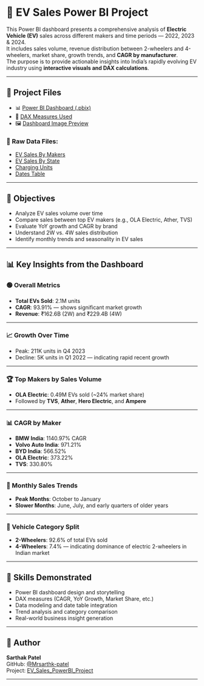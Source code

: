 # 🚗 EV Sales Power BI Project
This Power BI dashboard presents a comprehensive analysis of **Electric Vehicle (EV)** sales across different makers and time periods — 2022, 2023 & 2024.  
It includes sales volume, revenue distribution between 2-wheelers and 4-wheelers, market share, growth trends, and **CAGR by manufacturer**.  
The purpose is to provide actionable insights into India’s rapidly evolving EV industry using **interactive visuals and DAX calculations**.

---

## 📂 Project Files

- 📊 [Power BI Dashboard (.pbix)](https://github.com/Mrsarthk-patel/EV_Sales_PowerBI_Project/blob/main/Electric-Vehicle_Sales_Advance_Analysis.pbix)  
- 🧠 [DAX Measures Used](https://github.com/Mrsarthk-patel/EV_Sales_PowerBI_Project/blob/main/Dax%20Notes.txt)  
- 🖼️ [Dashboard Image Preview](https://github.com/Mrsarthk-patel/EV_Sales_PowerBI_Project/blob/main/Dashboard_image.png)  

### 📄 Raw Data Files:
- [EV Sales By Makers](https://github.com/Mrsarthk-patel/EV_Sales_PowerBI_Project/blob/main/EV%20Sales%20By%20Makers.xlsx)  
- [EV Sales By State](https://github.com/Mrsarthk-patel/EV_Sales_PowerBI_Project/blob/main/EV%20Sales%20By%20State.xlsx)  
- [Charging Units](https://github.com/Mrsarthk-patel/EV_Sales_PowerBI_Project/blob/main/Charging%20Units.xlsx)  
- [Dates Table](https://github.com/Mrsarthk-patel/EV_Sales_PowerBI_Project/blob/main/Dates.xlsx)  

---

## 🎯 Objectives

- Analyze EV sales volume over time  
- Compare sales between top EV makers (e.g., OLA Electric, Ather, TVS)  
- Evaluate YoY growth and CAGR by brand  
- Understand 2W vs. 4W sales distribution  
- Identify monthly trends and seasonality in EV sales  

---

## 📊 Key Insights from the Dashboard

### 🟢 Overall Metrics
- **Total EVs Sold**: 2.1M units  
- **CAGR**: 93.91% — shows significant market growth  
- **Revenue**: ₹162.6B (2W) and ₹229.4B (4W)

---

### 📈 Growth Over Time
- Peak: 211K units in Q4 2023  
- Decline: 5K units in Q1 2022 — indicating rapid recent growth  

---

### 🏆 Top Makers by Sales Volume
- **OLA Electric**: 0.49M EVs sold (~24% market share)  
- Followed by **TVS**, **Ather**, **Hero Electric**, and **Ampere**

---

### 📊 CAGR by Maker
- **BMW India**: 1140.97% CAGR  
- **Volvo Auto India**: 971.21%  
- **BYD India**: 566.52%  
- **OLA Electric**: 373.22%  
- **TVS**: 330.80%  

---

### 🧾 Monthly Sales Trends
- **Peak Months**: October to January  
- **Slower Months**: June, July, and early quarters of older years  

---

### 📌 Vehicle Category Split
- **2-Wheelers**: 92.6% of total EVs sold  
- **4-Wheelers**: 7.4% — indicating dominance of electric 2-wheelers in Indian market  

---

## 🧠 Skills Demonstrated

- Power BI dashboard design and storytelling  
- DAX measures (CAGR, YoY Growth, Market Share, etc.)  
- Data modeling and date table integration  
- Trend analysis and category comparison  
- Real-world business insight generation

---

## 🚀 Author

**Sarthak Patel**  
GitHub: [@Mrsarthk-patel](https://github.com/Mrsarthk-patel)  
Project: [EV_Sales_PowerBI_Project](https://github.com/Mrsarthk-patel/EV_Sales_PowerBI_Project)

---

